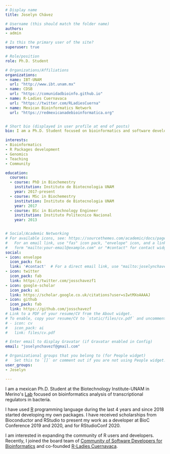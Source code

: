 ```yaml
---
# Display name
title: Joselyn Chávez

# Username (this should match the folder name)
authors:
- admin

# Is this the primary user of the site?
superuser: true

# Role/position
role: Ph.D. Student

# Organizations/Affiliations
organizations:
- name: IBT-UNAM
  url: "http://www.ibt.unam.mx"
- name: CDSB
  url: "https://comunidadbioinfo.github.io"
- name: R-Ladies Cuernavaca 
  url: "https://twitter.com/RLadiesCuerna"
- name: Mexican Bioinformatics Network 
  url: "https://redmexicanadebioinformatica.org"


# Short bio (displayed in user profile at end of posts)
bio: I am a Ph.D. Student focused on bioinformatics and software developer.

interests:
- Bioinformatics
- R Packages development
- Genomics
- Teaching
- Community

education:
  courses:
  - course: PhD in Biochemestry
    institution: Instituto de Biotecnologia UNAM
    year: 2017-present
  - course: MSc in Biochemestry
    institution: Instituto de Biotecnologia UNAM
    year: 2017
  - course: BSc in Biotechnology Engineer
    institution: Instituto Politecnico Nacional
    year: 2013


# Social/Academic Networking
# For available icons, see: https://sourcethemes.com/academic/docs/page-builder/#icons
#   For an email link, use "fas" icon pack, "envelope" icon, and a link in the
#   form "mailto:your-email@example.com" or "#contact" for contact widget.
social:
- icon: envelope
  icon_pack: fas
  link: '#contact'  # For a direct email link, use "mailto:joselynchavezf@gmail.com".
- icon: twitter
  icon_pack: fab
  link: https://twitter.com/josschavezf1
- icon: google-scholar
  icon_pack: ai
  link: https://scholar.google.co.uk/citations?user=sIwtMXoAAAAJ
- icon: github
  icon_pack: fab
  link: https://github.com/josschavezf
# Link to a PDF of your resume/CV from the About widget.
# To enable, copy your resume/CV to `static/files/cv.pdf` and uncomment the lines below.
# - icon: cv
#   icon_pack: ai
#   link: files/cv.pdf

# Enter email to display Gravatar (if Gravatar enabled in Config)
email: "joselynchavezf@gmail.com"

# Organizational groups that you belong to (for People widget)
#   Set this to `[]` or comment out if you are not using People widget.
user_groups:
- Joselyn

---
```


I am a mexican Ph.D. Student at the Biotechnology Institute-UNAM in Merino's [Lab](https://biocomputo.ibt.unam.mx) focused on bioinformatics analysis of transcriptional regulators in bacteria. 

I have used [R](https://www.r-project.org) programming language during the last 4 years and since 2018 started developing my own packages. I have received scholarships from Bioconductor and RStudio to present my work as a developer at BioC Conference 2019 and 2020, and for RStudioConf 2020.

I am interested in expanding the community of R users and developers. Recently, I joined the board team of [Community of Software Developers for Bioinformatics](https://comunidadbioinfo.github.io) and co-founded [R-Ladies Cuernavaca](https://www.meetup.com/es/rladies-cuernavaca/).
